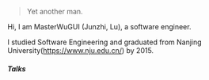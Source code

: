 

> Yet another man.


Hi, I am MasterWuGUI (Junzhi, Lu), a software engineer.

I studied Software Engineering and graduated from Nanjing University(https://www.nju.edu.cn/) by 2015.

##### Talks



